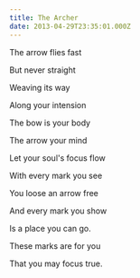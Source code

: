 ```yaml
---
title: The Archer
date: 2013-04-29T23:35:01.000Z
---
```

The arrow flies fast

But never straight

Weaving its way

Along your intension

The bow is your body

The arrow your mind

Let your soul's focus flow

With every mark you see

You loose an arrow free

And every mark you show

Is a place you can go.

These marks are for you

That you may focus true.
